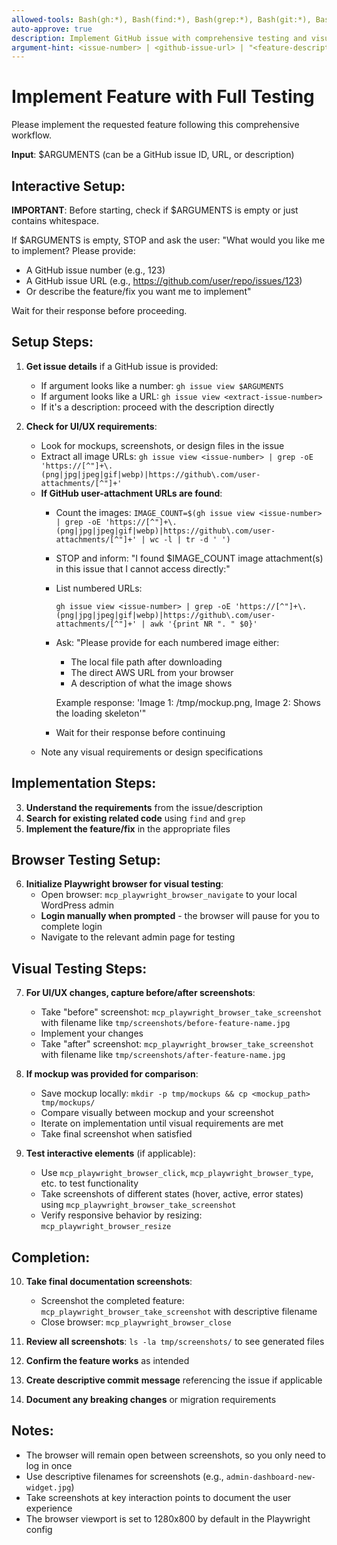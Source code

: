 ```yaml
---
allowed-tools: Bash(gh:*), Bash(find:*), Bash(grep:*), Bash(git:*), Bash(ls:*), Bash(mkdir:*), Bash(cp:*), Bash(awk:*), Bash(wc:*), Bash(tr:*), mcp_playwright_browser_navigate, mcp_playwright_browser_take_screenshot, mcp_playwright_browser_click, mcp_playwright_browser_type, mcp_playwright_browser_resize, mcp_playwright_browser_close
auto-approve: true
description: Implement GitHub issue with comprehensive testing and visual validation
argument-hint: <issue-number> | <github-issue-url> | "<feature-description>"
---
```


# Implement Feature with Full Testing

Please implement the requested feature following this comprehensive workflow.

**Input**: $ARGUMENTS (can be a GitHub issue ID, URL, or description)

## Interactive Setup:
**IMPORTANT**: Before starting, check if $ARGUMENTS is empty or just contains whitespace.

If $ARGUMENTS is empty, STOP and ask the user:
"What would you like me to implement? Please provide:
- A GitHub issue number (e.g., 123)  
- A GitHub issue URL (e.g., https://github.com/user/repo/issues/123)
- Or describe the feature/fix you want me to implement"

Wait for their response before proceeding.

## Setup Steps:
1. **Get issue details** if a GitHub issue is provided:
   - If argument looks like a number: `gh issue view $ARGUMENTS`
   - If argument looks like a URL: `gh issue view <extract-issue-number>`
   - If it's a description: proceed with the description directly

2. **Check for UI/UX requirements**:
   - Look for mockups, screenshots, or design files in the issue
   - Extract all image URLs: `gh issue view <issue-number> | grep -oE 'https://[^"]+\.(png|jpg|jpeg|gif|webp)|https://github\.com/user-attachments/[^"]+'`
   - **If GitHub user-attachment URLs are found**:
     - Count the images: `IMAGE_COUNT=$(gh issue view <issue-number> | grep -oE 'https://[^"]+\.(png|jpg|jpeg|gif|webp)|https://github\.com/user-attachments/[^"]+' | wc -l | tr -d ' ')`
     - STOP and inform: "I found $IMAGE_COUNT image attachment(s) in this issue that I cannot access directly:"
     - List numbered URLs:
       ```
       gh issue view <issue-number> | grep -oE 'https://[^"]+\.(png|jpg|jpeg|gif|webp)|https://github\.com/user-attachments/[^"]+' | awk '{print NR ". " $0}'
       ```
     - Ask: "Please provide for each numbered image either:
       - The local file path after downloading
       - The direct AWS URL from your browser
       - A description of what the image shows
       
       Example response: 'Image 1: /tmp/mockup.png, Image 2: Shows the loading skeleton'"
     - Wait for their response before continuing
   - Note any visual requirements or design specifications

## Implementation Steps:
3. **Understand the requirements** from the issue/description
4. **Search for existing related code** using `find` and `grep`
5. **Implement the feature/fix** in the appropriate files

## Browser Testing Setup:
6. **Initialize Playwright browser for visual testing**:
   - Open browser: `mcp_playwright_browser_navigate` to your local WordPress admin
   - **Login manually when prompted** - the browser will pause for you to complete login
   - Navigate to the relevant admin page for testing

## Visual Testing Steps:
7. **For UI/UX changes, capture before/after screenshots**:
   - Take "before" screenshot: `mcp_playwright_browser_take_screenshot` with filename like `tmp/screenshots/before-feature-name.jpg`
   - Implement your changes
   - Take "after" screenshot: `mcp_playwright_browser_take_screenshot` with filename like `tmp/screenshots/after-feature-name.jpg`
   
8. **If mockup was provided for comparison**:
   - Save mockup locally: `mkdir -p tmp/mockups && cp <mockup_path> tmp/mockups/`
   - Compare visually between mockup and your screenshot
   - Iterate on implementation until visual requirements are met
   - Take final screenshot when satisfied

9. **Test interactive elements** (if applicable):
   - Use `mcp_playwright_browser_click`, `mcp_playwright_browser_type`, etc. to test functionality
   - Take screenshots of different states (hover, active, error states) using `mcp_playwright_browser_take_screenshot`
   - Verify responsive behavior by resizing: `mcp_playwright_browser_resize`

## Completion:
10. **Take final documentation screenshots**:
    - Screenshot the completed feature: `mcp_playwright_browser_take_screenshot` with descriptive filename
    - Close browser: `mcp_playwright_browser_close`

11. **Review all screenshots**: `ls -la tmp/screenshots/` to see generated files

12. **Confirm the feature works** as intended

13. **Create descriptive commit message** referencing the issue if applicable

14. **Document any breaking changes** or migration requirements

## Notes:
- The browser will remain open between screenshots, so you only need to log in once
- Use descriptive filenames for screenshots (e.g., `admin-dashboard-new-widget.jpg`)
- Take screenshots at key interaction points to document the user experience
- The browser viewport is set to 1280x800 by default in the Playwright config